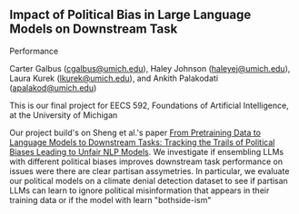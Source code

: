 ## Impact of Political Bias in Large Language Models on Downstream Task 
Performance

Carter Galbus (cgalbus@umich.edu), Haley Johnson (haleyej@umich.edu), Laura 
Kurek (lkurek@umich.edu), and Ankith Palakodati (apalakod@umich.edu)

This is our final project for EECS 592, Foundations of Artificial 
Intelligence, at the University of Michigan

Our project build's on Sheng et al.'s paper [From Pretraining Data to Language 
Models to Downstream Tasks: Tracking the Trails of Political Biases Leading to 
Unfair NLP Models](https://arxiv.org/abs/2305.08283). We investigate if 
ensembling LLMs with different political biases improves downstream task 
performance on issues were there are clear partisan assymetries. In 
particular, we evaluate our political models on a climate denial detection 
dataset to see if partisan LLMs can learn to ignore political misinformation 
that appears in their training data or if the model with learn "bothside-ism" 

